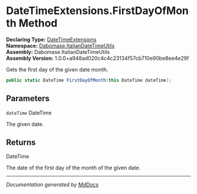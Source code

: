 ﻿<!--  
  <auto-generated>   
    The contents of this file were generated by a tool.  
    Changes to this file may be list if the file is regenerated  
  </auto-generated>   
-->

# DateTimeExtensions.FirstDayOfMonth Method

**Declaring Type:** [DateTimeExtensions](../index.md)  
**Namespace:** [Dabomase.ItalianDateTimeUtils](../../index.md)  
**Assembly:** Dabomase.ItalianDateTimeUtils  
**Assembly Version:** 1.0.0+a948ad020c4c4c23134f57cb710e90be8ee4e29f

Gets the first day of the given date month.

```csharp
public static DateTime FirstDayOfMonth(this DateTime dateTime);
```

## Parameters

`dateTime`  DateTime

The given date.

## Returns

DateTime

The date of the first day of the month of the given date.

___

*Documentation generated by [MdDocs](https://github.com/ap0llo/mddocs)*
